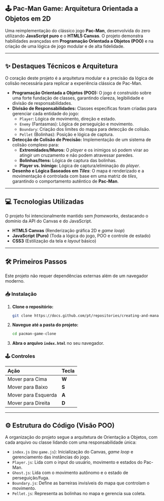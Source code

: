 ## 🕹️ Pac-Man Game: Arquitetura Orientada a Objetos em 2D

Uma reimplementação do clássico jogo **Pac-Man**, desenvolvida do zero utilizando **JavaScript puro** e o **HTML5 Canvas**. O projeto demonstra habilidades avançadas em **Programação Orientada a Objetos (POO)** e na criação de uma lógica de jogo modular e de alta fidelidade.

-----

## ✨ Destaques Técnicos e Arquitetura

O coração deste projeto é a arquitetura modular e a precisão da lógica de colisão necessária para replicar a experiência clássica de Pac-Man.

  * **Programação Orientada a Objetos (POO):** O jogo é construído sobre uma forte fundação de classes, garantindo clareza, legibilidade e divisão de responsabilidades.
  * **Divisão de Responsabilidades:** Classes específicas foram criadas para gerenciar cada entidade do jogo:
      * `Player`: Lógica de movimento, direção e estado.
      * `Enemy` (Fantasmas): Lógica de perseguição e movimento.
      * `Boundary`: Criação dos limites do mapa para detecção de colisão.
      * `Pellet` (Bolinhas): Posição e lógica de captura.
  * **Detecção de Colisão de Precisão:** Implementação de um sistema de colisão complexo para:
      * **Extremidades/Muros:** O *player* e os inimigos só podem virar ao atingir um cruzamento e não podem atravessar paredes.
      * **Bolinhas/Itens:** Lógica de captura das bolinhas.
      * **Player vs. Inimigo:** Lógica de captura/eliminação do *player*.
  * **Desenho e Lógica Baseados em *Tiles***: O mapa é renderizado e a movimentação é controlada com base em uma matriz de *tiles*, garantindo o comportamento autêntico de **Pac-Man**.

-----

## 💻 Tecnologias Utilizadas

O projeto foi intencionalmente mantido sem *frameworks*, destacando o domínio da API do Canvas e do JavaScript.

  * **HTML5 Canvas** (Renderização gráfica 2D e *game loop*)
  * **JavaScript (Puro)** (Toda a lógica do jogo, POO e controle de estado)
  * **CSS3** (Estilização da tela e *layout* básico)

-----

## 🛠️ Primeiros Passos

Este projeto não requer dependências externas além de um navegador moderno.

### 📥 Instalação

1.  **Clone o repositório:**
    ```bash
    git clone https://docs.github.com/pt/repositories/creating-and-managing-repositories/quickstart-for-repositories
    ```
2.  **Navegue até a pasta do projeto:**
    ```bash
    cd pacman-game-clone
    ```
3.  **Abra o arquivo `index.html`** no seu navegador.

### 🕹️ Controles

| Ação | Tecla |
| :--- | :--- |
| Mover para Cima | **W** |
| Mover para Baixo | **S** |
| Mover para Esquerda | **A** |
| Mover para Direita | **D** |

-----

## ⚙️ Estrutura do Código (Visão POO)

A organização do projeto segue a arquitetura de Orientação a Objetos, com cada arquivo ou classe lidando com uma responsabilidade única:

  * `index.js` (ou `game.js`): Inicialização do Canvas, *game loop* e gerenciamento das instâncias do jogo.
  * `Player.js`: Lida com o input do usuário, movimento e estados do Pac-Man.
  * `Ghost.js`: Lida com o movimento autônomo e o estado de perseguição/fuga.
  * `Boundary.js`: Define as barreiras invisíveis do mapa que controlam o movimento.
  * `Pellet.js`: Representa as bolinhas no mapa e gerencia sua coleta.
